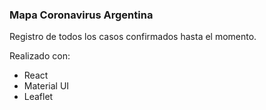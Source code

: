 ### Mapa Coronavirus Argentina

Registro de todos los casos confirmados hasta el momento.

Realizado con:

- React
- Material UI
- Leaflet